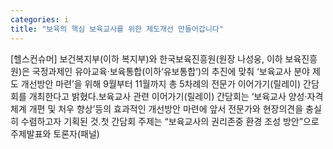 ```yaml
---
categories: i
title: "보육의 핵심 보육교사를 위한 제도개선 만들어갑니다"
---
```

[헬스컨슈머] 보건복지부(이하 복지부)와 한국보육진흥원(원장 나성웅, 이하 보육진흥원)은 국정과제인 유아교육·보육통합(이하‘유보통합’)의 추진에 맞춰 ‘보육교사 분야 제도 개선방안 마련’을 위해 9월부터 11월까지 총 5차례의 전문가 이어가기(릴레이) 간담회를 개최한다고 밝혔다.보육교사 관련 이어가기(릴레이) 간담회는 ‘보육교사 양성‧자격 체계 개편 및 처우 향상’등의 효과적인 개선방안 마련에 앞서 전문가와 현장의견을 충실히 수렴하고자 기획된 것.첫 간담회 주제는 “보육교사의 권리존중 환경 조성 방안”으로 주제발표와 토론자(패널)